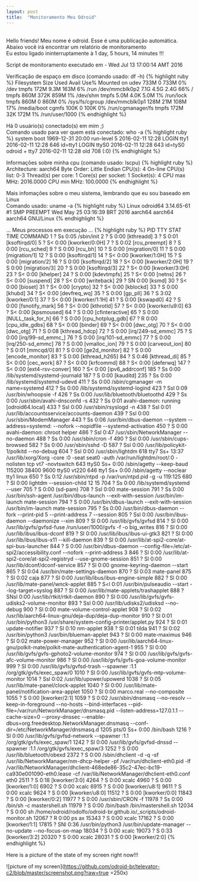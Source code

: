 ```yaml
---
layout: post
title:  "Monitoramento Meu Odroid"
---
```

<br />
Hello friends! Meu nome é odroid. Esse é uma publicação automática. <br />
Abaixo você irá encontrar um relatório de monitoramento <br />
Eu estou ligado ininterruptamente à 1 day, 5 hours, 14 minutes !!!

Script de monitoramento executado em - Wed Jul 13 17:00:14 AMT 2016 <br />

Verificação de espaço em disco (comando usado: df -h)
{% highlight ruby %}
Filesystem      Size  Used Avail Use% Mounted on
udev            733M     0  733M   0% /dev
tmpfs           172M  9.3M  163M   6% /run
/dev/mmcblk0p2  7.1G  4.5G  2.4G  66% /
tmpfs           860M  372K  859M   1% /dev/shm
tmpfs           5.0M  4.0K  5.0M   1% /run/lock
tmpfs           860M     0  860M   0% /sys/fs/cgroup
/dev/mmcblk0p1  128M   21M  108M  17% /media/boot
cgmfs           100K     0  100K   0% /run/cgmanager/fs
tmpfs           172M   32K  172M   1% /run/user/1000
{% endhighlight %}

Há 0 usuário(s) conectado(s) em mim ;) <br />
Comando usado para ver quem está conectado: who -a
{% highlight ruby %}
           system boot  1969-12-31 20:00
           run-level 5  2016-02-11 12:28
LOGIN      tty1         2016-02-11 12:28               646 id=tty1
LOGIN      ttyS0        2016-02-11 12:28               643 id=tyS0
odroid   + tty7         2016-02-11 12:28  old          708 (:0)
{% endhighlight %}

Informações sobre minha cpu (comando usado: lscpu)
{% highlight ruby %}
Architecture:          aarch64
Byte Order:            Little Endian
CPU(s):                4
On-line CPU(s) list:   0-3
Thread(s) per core:    1
Core(s) per socket:    1
Socket(s):             4
CPU max MHz:           2016.0000
CPU min MHz:           100.0000
{% endhighlight %}

Mais infomações sobre o meu sistema, lembrando que eu sou baseado em Linux <br />
Comando usado: uname -a
{% highlight ruby %}
Linux odroid64 3.14.65-61 #1 SMP PREEMPT Wed May 25 03:16:39 BRT 2016 aarch64 aarch64 aarch64 GNU/Linux
{% endhighlight %}

... Meus processos em execução ...
{% highlight ruby %}
  PID TTY      STAT   TIME COMMAND
    1 ?        Ss     0:05 /sbin/init
    2 ?        S      0:00 [kthreadd]
    3 ?        S      0:01 [ksoftirqd/0]
    5 ?        S<     0:00 [kworker/0:0H]
    7 ?        S      0:02 [rcu_preempt]
    8 ?        S      0:00 [rcu_sched]
    9 ?        S      0:00 [rcu_bh]
   10 ?        S      0:00 [migration/0]
   11 ?        S      0:00 [migration/1]
   12 ?        S      0:00 [ksoftirqd/1]
   14 ?        S<     0:00 [kworker/1:0H]
   15 ?        S      0:00 [migration/2]
   16 ?        S      0:00 [ksoftirqd/2]
   18 ?        S<     0:00 [kworker/2:0H]
   19 ?        S      0:00 [migration/3]
   20 ?        S      0:00 [ksoftirqd/3]
   22 ?        S<     0:00 [kworker/3:0H]
   23 ?        S<     0:00 [khelper]
   24 ?        S      0:00 [kdevtmpfs]
   25 ?        S<     0:00 [netns]
   26 ?        S<     0:00 [suspend]
   28 ?        S<     0:00 [writeback]
   29 ?        SN     0:00 [ksmd]
   30 ?        S<     0:00 [bioset]
   31 ?        S<     0:00 [crypto]
   32 ?        S<     0:00 [kblockd]
   33 ?        S      0:00 [khubd]
   34 ?        S<     0:00 [devfreq_wq]
   35 ?        S      0:00 [gp_pll]
   36 ?        S      3:02 [kworker/0:1]
   37 ?        S<     0:00 [kworker/1:1H]
   41 ?        S      0:00 [kswapd0]
   42 ?        S      0:00 [fsnotify_mark]
   56 ?        S<     0:00 [kthrotld]
   57 ?        S<     0:00 [kworker/u9:0]
   63 ?        S<     0:00 [kpsmoused]
   64 ?        S      0:00 [cfinteractive]
   65 ?        S      0:00 [NULL_task_for_h]
   66 ?        S      0:00 [cpu_hotplug_gdb]
   67 ?        R      0:00 [cpu_idle_gdbs]
   68 ?        S<     0:00 [binder]
   69 ?        S<     0:00 [dwc_otg]
   70 ?        S<     0:00 [dwc_otg]
   71 ?        S      0:08 [kthread_hdcp]
   72 ?        S      0:00 [irq/249-sd_emmc]
   75 ?        S      0:00 [irq/99-sd_emmc_]
   76 ?        S      0:00 [irq/101-sd_emmc]
   77 ?        S      0:00 [irq/250-sd_emmc]
   78 ?        S      0:00 [vmalloc_ion]
   79 ?        S      0:00 [carveout_ion]
   80 ?        S      0:01 [mmcqd/0]
   81 ?        S      0:00 [ge2d_monitor]
   82 ?        S      0:00 [encode_monitor]
   83 ?        S      0:00 [kthread_h265]
   84 ?        S      0:46 [kthread_di]
   85 ?        S<     0:00 [cec_work]
   87 ?        S<     0:00 [krfcommd]
   88 ?        S<     0:00 [deferwq]
  147 ?        S<     0:00 [ext4-rsv-conver]
  160 ?        S<     0:00 [ipv6_addrconf]
  185 ?        Ss     0:00 /lib/systemd/systemd-journald
  187 ?        S      0:00 [kauditd]
  235 ?        Ss     0:00 /lib/systemd/systemd-udevd
  411 ?        Ss     0:00 /sbin/cgmanager -m name=systemd
  412 ?        Ss     0:00 /lib/systemd/systemd-logind
  423 ?        Ssl    0:09 /usr/bin/whoopsie -f
  426 ?        Ss     0:00 /usr/lib/bluetooth/bluetoothd
  429 ?        Ss     0:00 /usr/sbin/avahi-dnsconfd -s
  432 ?        Ss     0:01 avahi-daemon: running [odroid64.local]
  433 ?        Ssl    0:00 /usr/sbin/rsyslogd -n
  438 ?        Ssl    0:01 /usr/lib/accountsservice/accounts-daemon
  439 ?        Ssl    0:00 /usr/sbin/ModemManager
  443 ?        Ss     0:06 /usr/bin/dbus-daemon --system --address=systemd: --nofork --nopidfile --systemd-activation
  450 ?        S      0:00 avahi-daemon: chroot helper
  486 ?        Ssl    0:47 /usr/sbin/NetworkManager --no-daemon
  488 ?        Ss     0:00 /usr/sbin/cron -f
  490 ?        Ssl    0:00 /usr/sbin/cups-browsed
  582 ?        Ss     0:00 /usr/sbin/sshd -D
  587 ?        Ssl    0:00 /usr/lib/policykit-1/polkitd --no-debug
  604 ?        Ssl    0:00 /usr/sbin/lightdm
  618 tty7     Ss+   13:37 /usr/lib/xorg/Xorg -core :0 -seat seat0 -auth /var/run/lightdm/root/:0 -nolisten tcp vt7 -novtswitch
  643 ttyS0    Ss+    0:00 /sbin/agetty --keep-baud 115200 38400 9600 ttyS0 vt220
  646 tty1     Ss+    0:00 /sbin/agetty --noclear tty1 linux
  650 ?        Ss     0:12 /usr/sbin/ntpd -p /var/run/ntpd.pid -g -u 119:125
  680 ?        Sl     0:00 lightdm --session-child 12 15
  704 ?        Ss     0:00 /lib/systemd/systemd --user
  705 ?        S      0:00 (sd-pam)
  708 ?        Ssl    0:00 mate-session
  791 ?        Ss     0:00 /usr/bin/ssh-agent /usr/bin/dbus-launch --exit-with-session /usr/bin/im-launch mate-session
  794 ?        S      0:00 /usr/bin/dbus-launch --exit-with-session /usr/bin/im-launch mate-session
  795 ?        Ss     0:00 /usr/bin/dbus-daemon --fork --print-pid 5 --print-address 7 --session
  805 ?        Ssl    0:00 /usr/bin/ibus-daemon --daemonize --xim
  809 ?        Sl     0:00 /usr/lib/gvfs/gvfsd
  814 ?        Sl     0:00 /usr/lib/gvfs/gvfsd-fuse /run/user/1000/gvfs -f -o big_writes
  816 ?        Sl     0:00 /usr/lib/ibus/ibus-dconf
  819 ?        Sl     0:00 /usr/lib/ibus/ibus-ui-gtk3
  821 ?        Sl     0:00 /usr/lib/ibus/ibus-x11 --kill-daemon
  839 ?        Sl     0:00 /usr/lib/at-spi2-core/at-spi-bus-launcher
  844 ?        S      0:00 /usr/bin/dbus-daemon --config-file=/etc/at-spi2/accessibility.conf --nofork --print-address 3
  846 ?        Sl     0:00 /usr/lib/at-spi2-core/at-spi2-registryd --use-gnome-session
  851 ?        Sl     0:00 /usr/lib/dconf/dconf-service
  857 ?        Sl     0:00 gnome-keyring-daemon --start
  865 ?        Sl     0:04 /usr/bin/mate-settings-daemon
  870 ?        Sl     0:03 mate-panel
  875 ?        Sl     0:02 caja
  877 ?        Sl     0:00 /usr/lib/ibus/ibus-engine-simple
  882 ?        Sl     0:00 /usr/lib/mate-panel/wnck-applet
  885 ?        S<l    0:01 /usr/bin/pulseaudio --start --log-target=syslog
  887 ?        Sl     0:00 /usr/lib/mate-applets/trashapplet
  888 ?        SNsl   0:00 /usr/lib/rtkit/rtkit-daemon
  890 ?        Sl     0:00 /usr/lib/gvfs/gvfs-udisks2-volume-monitor
  893 ?        Ssl    0:00 /usr/lib/udisks2/udisksd --no-debug
  900 ?        Sl     0:00 mate-volume-control-applet
  908 ?        Sl     0:02 /usr/lib/aarch64-linux-gnu/deja-dup/deja-dup-monitor
  910 ?        Sl     0:01 /usr/bin/python3 /usr/share/system-config-printer/applet.py
  924 ?        Sl     0:01 update-notifier
  937 ?        Sl     0:10 nm-applet
  938 ?        Sl     0:01 tilda
  941 ?        Sl     0:02 /usr/bin/python3 /usr/bin/blueman-applet
  943 ?        Sl     0:00 mate-maximus
  946 ?        Sl     0:02 mate-power-manager
  952 ?        Sl     0:00 /usr/lib/aarch64-linux-gnu/polkit-mate/polkit-mate-authentication-agent-1
  955 ?        Sl     0:00 /usr/lib/gvfs/gvfs-gphoto2-volume-monitor
  974 ?        Sl     0:00 /usr/lib/gvfs/gvfs-afc-volume-monitor
  986 ?        Sl     0:00 /usr/lib/gvfs/gvfs-goa-volume-monitor
  999 ?        Sl     0:00 /usr/lib/gvfs/gvfsd-trash --spawner :1.1 /org/gtk/gvfs/exec_spaw/0
 1010 ?        Sl     0:00 /usr/lib/gvfs/gvfs-mtp-volume-monitor
 1014 ?        Ssl    0:02 /usr/lib/upower/upowerd
 1038 ?        Sl     0:05 /usr/lib/mate-panel/clock-applet
 1040 ?        Sl     0:00 /usr/lib/mate-panel/notification-area-applet
 1050 ?        Sl     0:00 marco.real --no-composite
 1055 ?        S      0:00 [kworker/2:1]
 1059 ?        S      0:02 /usr/sbin/dnsmasq --no-resolv --keep-in-foreground --no-hosts --bind-interfaces --pid-file=/var/run/NetworkManager/dnsmasq.pid --listen-address=127.0.1.1 --cache-size=0 --proxy-dnssec --enable-dbus=org.freedesktop.NetworkManager.dnsmasq --conf-dir=/etc/NetworkManager/dnsmasq.d
 1205 pts/0    Ss+    0:00 /bin/bash
 1216 ?        Sl     0:00 /usr/lib/gvfs/gvfsd-network --spawner :1.1 /org/gtk/gvfs/exec_spaw/1
 1242 ?        Sl     0:00 /usr/lib/gvfs/gvfsd-dnssd --spawner :1.1 /org/gtk/gvfs/exec_spaw/3
 1252 ?        S      0:00 /usr/lib/bluetooth/obexd
 2372 ?        S      0:00 /sbin/dhclient -d -q -sf /usr/lib/NetworkManager/nm-dhcp-helper -pf /var/run/dhclient-eth0.pid -lf /var/lib/NetworkManager/dhclient-468ede86-35c2-47ec-bc19-ca930e001090-eth0.lease -cf /var/lib/NetworkManager/dhclient-eth0.conf eth0
 2511 ?        S      0:18 [kworker/3:0]
 4264 ?        S      0:00 xcalc
 4960 ?        S      0:00 [kworker/1:0]
 6902 ?        S      0:00 xcalc
 6915 ?        S      0:00 [kworker/u8:1]
 9611 ?        S      0:00 xcalc
 9624 ?        S      0:00 [kworker/u8:0]
11512 ?        S      0:00 [kworker/0:0]
11843 ?        S      0:00 [kworker/0:2]
11977 ?        S      0:00 /usr/sbin/CRON -f
11978 ?        Ss     0:00 /bin/sh -c mastershell.sh
11979 ?        S      0:00 /bin/bash /bin/mastershell.sh
12034 ?        S      0:00 sh /home/odroid/rodolfo/odroid-br.github.io/_scripts/odroid-monitor.sh
12067 ?        R      0:00 ps ax
15343 ?        S      0:00 xcalc
17162 ?        S      0:00 [kworker/1:1]
17815 ?        SNl    0:36 /usr/bin/python3 /usr/bin/update-manager --no-update --no-focus-on-map
18034 ?        S      0:00 xcalc
19073 ?        S      0:33 [kworker/3:2]
20320 ?        S      0:00 xcalc
28031 ?        S      0:00 [kworker/2:0]
{% endhighlight %}

Here is a picture of the state of my screen right now!!!

![picture of my screen](https://github.com/odroid-br/televator-c2/blob/master/screenshot.png?raw=true =250x)
